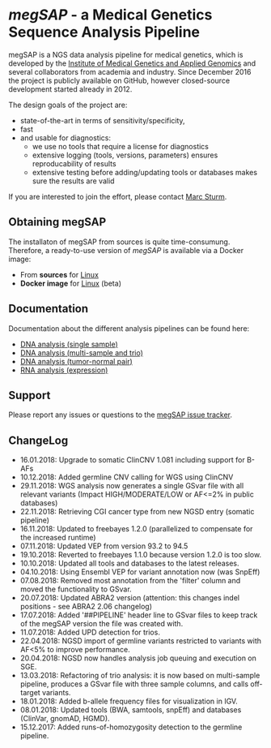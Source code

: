 # *megSAP* - a Medical Genetics Sequence Analysis Pipeline

megSAP is a NGS data analysis pipeline for medical genetics, which is developed by the [Institute of Medical Genetics and Applied Genomics](http://www.uni-tuebingen.de/Klinische_Genetik/start.html) and several collaborators from academia and industry. Since December 2016 the project is publicly available on GitHub, however closed-source development started already in 2012.  

The design goals of the project are:

 * state-of-the-art in terms of sensitivity/specificity,
 * fast
 * and usable for diagnostics:
 	* we use no tools that require a license for diagnostics
    * extensive logging (tools, versions, parameters) ensures reproducability of results
	* extensive testing before adding/updating tools or databases makes sure the results are valid

If you are interested to join the effort, please contact [Marc Sturm](https://github.com/marc-sturm).

## Obtaining megSAP
The installaton of megSAP from sources is quite time-consumung.  
Therefore, a ready-to-use version of _megSAP_ is available via a Docker image:

- From **sources** for [Linux](doc/install_unix.md)
- **Docker image** for [Linux](doc/install_docker.md) (beta)


## Documentation

Documentation about the different analysis pipelines can be found here:

* [DNA analysis (single sample)](doc/dna_single_sample.md)
* [DNA analysis (multi-sample and trio)](doc/dna_multi_sample.md)
* [DNA analysis (tumor-normal pair)](doc/dna_tumor-normal_pair.md)
* [RNA analysis (expression)](doc/rna_expression.md)


## Support

Please report any issues or questions to the [megSAP issue 
tracker](https://github.com/imgag/megSAP/issues).


## ChangeLog

* 16.01.2018: Upgrade to somatic ClinCNV 1.081 including support for B-AFs
* 10.12.2018: Added germline CNV calling for WGS using ClinCNV
* 29.11.2018: WGS analysis now generates a single GSvar file with all relevant variants (Impact HIGH/MODERATE/LOW or AF<=2% in public databases)
* 22.11.2018: Retrieving CGI cancer type from new NGSD entry (somatic pipeline)
* 16.11.2018: Updated to freebayes 1.2.0 (parallelized to compensate for the increased runtime)
* 07.11.2018: Updated VEP from version 93.2 to 94.5
* 19.10.2018: Reverted to freebayes 1.1.0 because version 1.2.0 is too slow.
* 10.10.2018: Updated all tools and databases to the latest releases.
* 04.10.2018: Using Ensembl VEP for variant annotation now (was SnpEff)
* 07.08.2018: Removed most annotation from the 'filter' column and moved the functionality to GSvar.
* 20.07.2018: Updated ABRA2 version (attention: this changes indel positions - see ABRA2 2.06 changelog) 
* 17.07.2018: Added '##PIPELINE' header line to GSvar files to keep track of the megSAP version the file was created with.
* 11.07.2018: Added UPD detection for trios.
* 22.04.2018: NGSD import of germline variants restricted to variants with AF<5% to improve performance.
* 20.04.2018: NGSD now handles analysis job queuing and execution on SGE.
* 13.03.2018: Refactoring of trio analysis: it is now based on multi-sample pipeline, produces a GSvar file with three sample columns, and calls off-target variants.
* 18.01.2018: Added b-allele frequency files for visualization in IGV. 
* 08.01.2018: Updated tools (BWA, samtools, snpEff) and databases (ClinVar, gnomAD, HGMD).
* 15.12.2017: Added runs-of-homozygosity detection to the germline pipeline.





